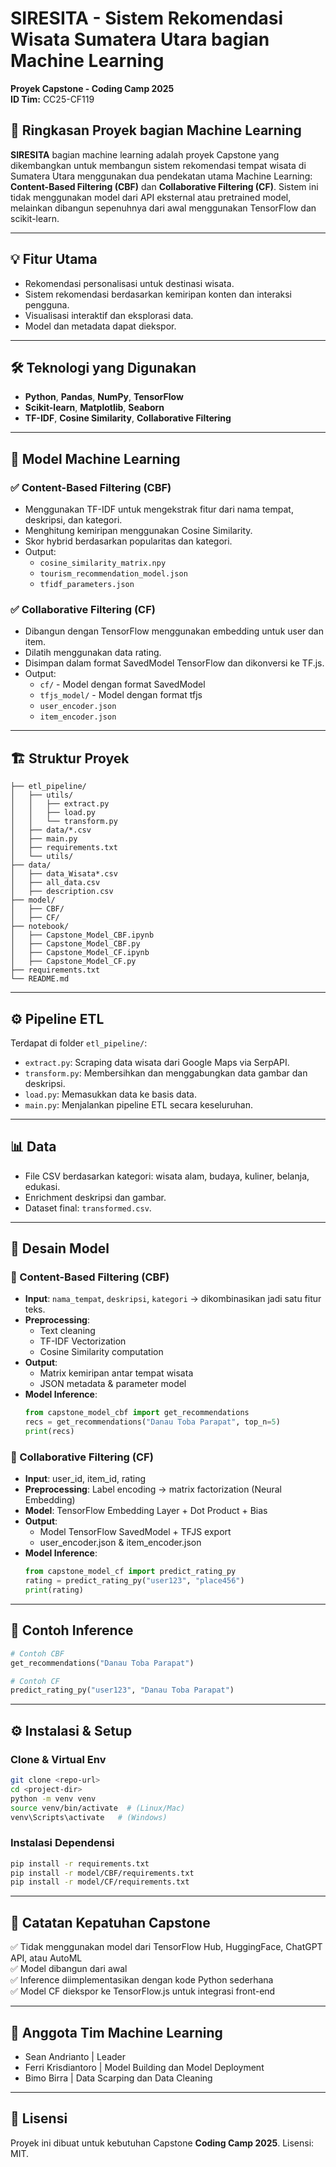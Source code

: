 # SIRESITA - Sistem Rekomendasi Wisata Sumatera Utara bagian Machine Learning

**Proyek Capstone - Coding Camp 2025**  
**ID Tim:** CC25-CF119

## 📌 Ringkasan Proyek bagian Machine Learning

**SIRESITA** bagian machine learning adalah proyek Capstone yang dikembangkan untuk membangun sistem rekomendasi tempat wisata di Sumatera Utara menggunakan dua pendekatan utama Machine Learning: **Content-Based Filtering (CBF)** dan **Collaborative Filtering (CF)**. Sistem ini tidak menggunakan model dari API eksternal atau pretrained model, melainkan dibangun sepenuhnya dari awal menggunakan TensorFlow dan scikit-learn.

---

## 💡 Fitur Utama

- Rekomendasi personalisasi untuk destinasi wisata.
- Sistem rekomendasi berdasarkan kemiripan konten dan interaksi pengguna.
- Visualisasi interaktif dan eksplorasi data.
- Model dan metadata dapat diekspor.

---

## 🛠️ Teknologi yang Digunakan

- **Python**, **Pandas**, **NumPy**, **TensorFlow**
- **Scikit-learn**, **Matplotlib**, **Seaborn**
- **TF-IDF**, **Cosine Similarity**, **Collaborative Filtering**

---

## 🧠 Model Machine Learning

### ✅ Content-Based Filtering (CBF)
- Menggunakan TF-IDF untuk mengekstrak fitur dari nama tempat, deskripsi, dan kategori.
- Menghitung kemiripan menggunakan Cosine Similarity.
- Skor hybrid berdasarkan popularitas dan kategori.
- Output:
  - `cosine_similarity_matrix.npy`
  - `tourism_recommendation_model.json`
  - `tfidf_parameters.json`

### ✅ Collaborative Filtering (CF)
- Dibangun dengan TensorFlow menggunakan embedding untuk user dan item.
- Dilatih menggunakan data rating.
- Disimpan dalam format SavedModel TensorFlow dan dikonversi ke TF.js.
- Output:
  - `cf/` - Model dengan format SavedModel
  - `tfjs_model/` - Model dengan format tfjs
  - `user_encoder.json`
  - `item_encoder.json`

---

## 🏗️ Struktur Proyek

```
├── etl_pipeline/
│   ├── utils/
│   │   ├── extract.py
│   │   ├── load.py
│   │   └── transform.py
│   ├── data/*.csv
│   ├── main.py
│   ├── requirements.txt
│   └── utils/
├── data/
│   ├── data_Wisata*.csv
│   ├── all_data.csv
│   ├── description.csv
├── model/
│   ├── CBF/
│   ├── CF/
├── notebook/
│   ├── Capstone_Model_CBF.ipynb
│   ├── Capstone_Model_CBF.py
│   ├── Capstone_Model_CF.ipynb
│   ├── Capstone_Model_CF.py
├── requirements.txt
└── README.md
```

---

## ⚙️ Pipeline ETL

Terdapat di folder `etl_pipeline/`:
- `extract.py`: Scraping data wisata dari Google Maps via SerpAPI.
- `transform.py`: Membersihkan dan menggabungkan data gambar dan deskripsi.
- `load.py`: Memasukkan data ke basis data.
- `main.py`: Menjalankan pipeline ETL secara keseluruhan.

---

## 📊 Data

- File CSV berdasarkan kategori: wisata alam, budaya, kuliner, belanja, edukasi.
- Enrichment deskripsi dan gambar.
- Dataset final: `transformed.csv`.

---

## 🧠 Desain Model

### 📌 Content-Based Filtering (CBF)
- **Input**: `nama_tempat`, `deskripsi`, `kategori` → dikombinasikan jadi satu fitur teks.
- **Preprocessing**: 
  - Text cleaning
  - TF-IDF Vectorization
  - Cosine Similarity computation
- **Output**:
  - Matrix kemiripan antar tempat wisata
  - JSON metadata & parameter model
- **Model Inference**:
  ```python
  from capstone_model_cbf import get_recommendations
  recs = get_recommendations("Danau Toba Parapat", top_n=5)
  print(recs)
  ```

### 📌 Collaborative Filtering (CF)
- **Input**: user_id, item_id, rating
- **Preprocessing**: Label encoding → matrix factorization (Neural Embedding)
- **Model**: TensorFlow Embedding Layer + Dot Product + Bias
- **Output**:
  - Model TensorFlow SavedModel + TFJS export
  - user_encoder.json & item_encoder.json
- **Model Inference**:
  ```python
  from capstone_model_cf import predict_rating_py
  rating = predict_rating_py("user123", "place456")
  print(rating)
  ```

---

## 🚀 Contoh Inference

```python
# Contoh CBF
get_recommendations("Danau Toba Parapat")

# Contoh CF
predict_rating_py("user123", "Danau Toba Parapat")
```

---

## ⚙️ Instalasi & Setup

### Clone & Virtual Env
```bash
git clone <repo-url>
cd <project-dir>
python -m venv venv
source venv/bin/activate  # (Linux/Mac)
venv\Scripts\activate   # (Windows)
```

### Instalasi Dependensi
```bash
pip install -r requirements.txt
pip install -r model/CBF/requirements.txt
pip install -r model/CF/requirements.txt
```

---

## 📌 Catatan Kepatuhan Capstone

✅ Tidak menggunakan model dari TensorFlow Hub, HuggingFace, ChatGPT API, atau AutoML  
✅ Model dibangun dari awal  
✅ Inference diimplementasikan dengan kode Python sederhana  
✅ Model CF diekspor ke TensorFlow.js untuk integrasi front-end  

---

## 📍 Anggota Tim Machine Learning

- Sean Andrianto | Leader
- Ferri Krisdiantoro | Model Building dan Model Deployment
- Bimo Birra | Data Scarping dan Data Cleaning

---

## 📄 Lisensi

Proyek ini dibuat untuk kebutuhan Capstone **Coding Camp 2025**. Lisensi: MIT.  

